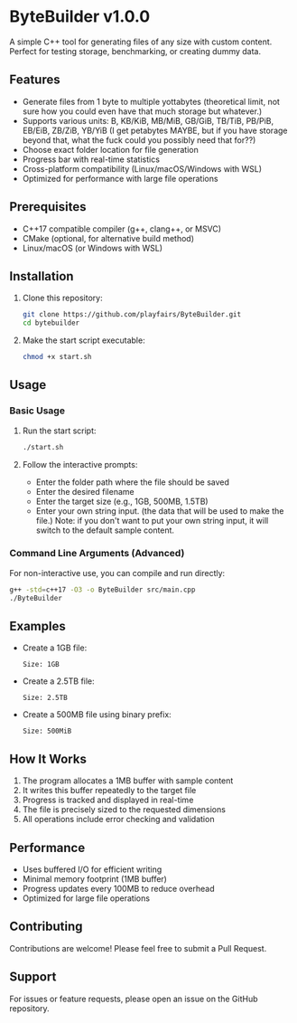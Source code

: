 # ByteBuilder v1.0.0

A simple C++ tool for generating files of any size with custom content. Perfect for testing storage, benchmarking, or creating dummy data.

## Features

- Generate files from 1 byte to multiple yottabytes (theoretical limit, not sure how you could even have that much storage but whatever.)
- Supports various units: B, KB/KiB, MB/MiB, GB/GiB, TB/TiB, PB/PiB, EB/EiB, ZB/ZiB, YB/YiB (I get petabytes MAYBE, but if you have storage beyond that, what the fuck could you possibly need that for??)
- Choose exact folder location for file generation
- Progress bar with real-time statistics
- Cross-platform compatibility (Linux/macOS/Windows with WSL)
- Optimized for performance with large file operations

## Prerequisites

- C++17 compatible compiler (g++, clang++, or MSVC)
- CMake (optional, for alternative build method)
- Linux/macOS (or Windows with WSL)

## Installation

1. Clone this repository:
   ```bash
   git clone https://github.com/playfairs/ByteBuilder.git
   cd bytebuilder
   ```

2. Make the start script executable:
   ```bash
   chmod +x start.sh
   ```

## Usage

### Basic Usage

1. Run the start script:
   ```bash
   ./start.sh
   ```

2. Follow the interactive prompts:
   - Enter the folder path where the file should be saved
   - Enter the desired filename
   - Enter the target size (e.g., 1GB, 500MB, 1.5TB)
   - Enter your own string input. (the data that will be used to make the file.)
   Note: if you don't want to put your own string input, it will switch to the default sample content.

### Command Line Arguments (Advanced)

For non-interactive use, you can compile and run directly:

```bash
g++ -std=c++17 -O3 -o ByteBuilder src/main.cpp
./ByteBuilder
```

## Examples

- Create a 1GB file:
  ```
  Size: 1GB
  ```

- Create a 2.5TB file:
  ```
  Size: 2.5TB
  ```

- Create a 500MB file using binary prefix:
  ```
  Size: 500MiB
  ```

## How It Works

1. The program allocates a 1MB buffer with sample content
2. It writes this buffer repeatedly to the target file
3. Progress is tracked and displayed in real-time
4. The file is precisely sized to the requested dimensions
5. All operations include error checking and validation

## Performance

- Uses buffered I/O for efficient writing
- Minimal memory footprint (1MB buffer)
- Progress updates every 100MB to reduce overhead
- Optimized for large file operations


## Contributing

Contributions are welcome! Please feel free to submit a Pull Request.

## Support

For issues or feature requests, please open an issue on the GitHub repository.
